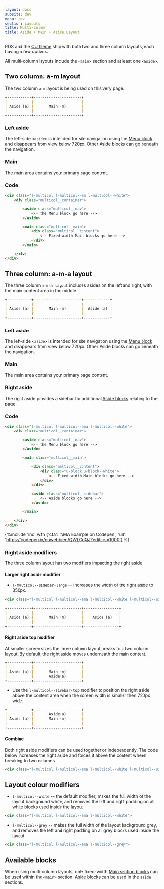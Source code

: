 ```yaml
---
layout: docs
subsite: dev
menu: dev
section: Layouts
title: Multi-column
title: Aside + Main + Aside Layout
---
```


RDS and the [CU theme](#) ship with both two and three column layouts, each having a few options. 

All multi-column layouts include the `<main>` section and at least one `<aside>`. 

## Two column: a-m layout

The two column `a-m` layout is being used on this very page. 

```markdown
+-----------+----------------------+
|           |                      |
| Aside (a) |       Main (m)       |
|           |                      |
+-----------+----------------------+
```

### Left aside

The left-side `<aside>` is intended for site navigation using the [Menu block](#) and disappears from view below 720px. Other Aside blocks can go beneath the navigation.

### Main

The main area contains your primary page content.

### Code

```html
<div class="l-multicol l-multicol--am l-multicol--white">
	<div class="multicol__container">

		<aside class="multicol__nav">
			<-- the Menu block go here -->
		</aside>

		<main class="multicol__main">
			<div class="multicol__content">
		        <-- Fixed-width Main blocks go here -->
			</div>
		</main>

	</div>
</div>
```

## Three column: a-m-a layout

The three column `a-m-a layout` includes asides on the left and right, with the main content area in the middle.


```markdown
+-----------+----------------------+------------+
|           |                      |            |
| Aside (a) |       Main (m)       |  Aside (a) |
|           |                      |            |
+-----------+----------------------+------------+
```

### Left aside

The left-side `<aside>` is intended for site navigation using the [Menu block](#) and disappears from view below 720px. Other Aside blocks can go beneath the navigation.

### Main

The main area contains your primary page content.

### Right aside

The right aside provides a sidebar for additional [Aside blocks](#) relating to the page. 

### Code

```html
<div class="l-multicol l-multicol--ama l-multicol--white">
	<div class="multicol__container">

	    <aside class="multicol__nav">
			<-- the Menu block go here -->
		</aside>

		<main class="multicol__main">

			<div class="multicol__content">
				<div class="u-block u-block--white">
					<-- Fixed-width Main blocks go here -->
				</div>
			</div>

			<aside class="multicol__sidebar">
				<-- Aside blocks go here -->
			</aside>

		</main>

	</div>
</div>
```
{%include 'inc' with {'cta': 'AMA Example on Codepen', 'url': 'https://codepen.io/cuweb/pen/QWLOdQJ?editors=1000'} %}


### Right aside modifiers

The three column layout has two modifiers impacting the right aside. 

#### Larger right aside modifier

- `l-multicol--sidebar-large` -- increases the width of the right aside to 350px.

```html
<div class="l-multicol l-multicol--ama l-multicol--white l-multicol--sidebar-large">
```

```markdown
+-----------+----------------------+----------------+
|           |                      |                |
| Aside (a) |       Main (m)       |    Aside (a)   |
|           |                      |                |
+-----------+----------------------+----------------+
```
#### Right aside top modifier

At smaller screen sizes the three column layout breaks to a two column layout. By default, the right aside moves underneath the main content.

```markdown
+-----------+----------------------+
|           |                      |
| Aside (a) |       Main (m)       |
|           |       Aside(a)       |
+-----------+----------------------+
```

- Use the `l-multicol--sidebar-top` modifier to position the right aside above the content area when the screen width is smaller then 720px wide.

```markdown
+-----------+----------------------+
|           |       Aside(a)       |
| Aside (a) |       Main (m)       |
|           |                      |
+-----------+----------------------+
```
#### Combine

Both right aside modifiers can be used together or independently. The code below increases the right aside and forces it above the content wheen breaking to two columns.

```html
<div class="l-multicol l-multicol--ama l-multicol--white l-multicol--sidebar-large l-multicol--sidebar-top">
```

## Layout colour modifiers

- `l-multicol--white` -- the default modifier, makes the full width of the layout background white, and removes the left and right padding on all white blocks used inside the layout

```html
<div class="l-multicol l-multicol--ama l-multicol--white">
```
- `l-multicol--grey` -- makes the full width of the layout background grey, and removes the left and right padding on all grey blocks used inside the layout

```html
<div class="l-multicol l-multicol--ama l-multicol--grey">
```

## Available blocks

When using multi-column layouts, only fixed-width [Main section blocks](#) can be used within the `<main>` section. [Aside blocks](#) can be used in the `aside` sections.




